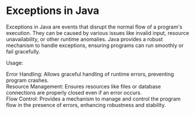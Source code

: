 # Exceptions in Java

Exceptions in Java are events that disrupt the normal flow of a program's execution. They can be caused by various issues like invalid input, resource unavailability, or other runtime anomalies. Java provides a robust mechanism to handle exceptions, ensuring programs can run smoothly or fail gracefully.
<br>

Usage:
<br>


Error Handling: Allows graceful handling of runtime errors, preventing program crashes.
<br>
Resource Management: Ensures resources like files or database connections are properly closed even if an error occurs.
<br>
Flow Control: Provides a mechanism to manage and control the program flow in the presence of errors, enhancing robustness and stability.